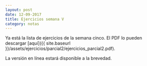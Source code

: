 ```yaml
---
layout: post
date: 12-09-2017
title: Ejercicios semana V
category: notas
---
```


Ya está la lista de ejercicios de la semana cinco. El PDF lo pueden descargar [aquí]({{ site.baseurl }}/assets/ejercicios/parcial2/ejercicios_parcial2.pdf).

La versión en línea estará disponible a la brevedad.
